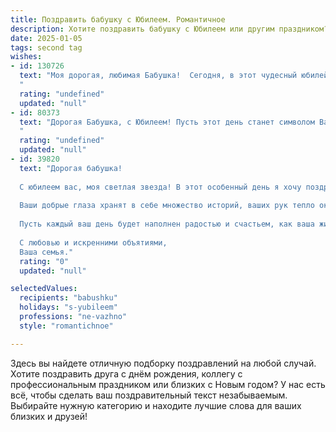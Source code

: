 ```yaml
---
title: Поздравить бабушку с Юбилеем. Романтичное
description: Хотите поздравить бабушку с Юбилеем или другим праздником? Наш ИИ создаст незабываемое поздравление, а вы обязательно выделитесь среди других.  
date: 2025-01-05
tags: second tag
wishes:
- id: 130726
  text: "Моя дорогая, любимая Бабушка!  Сегодня, в этот чудесный юбилейный день,  моё сердце переполняет нежность и безграничная любовь к тебе. Твои руки, согревающие теплом домашнего очага, твоя мудрая улыбка, светящаяся добротой, – всё это бесценные сокровища моей жизни. Спасибо тебе за безмерную любовь, заботу и ласку, которые ты дарила мне все эти годы. Пусть этот день будет полон радости, счастья и исполнения всех твоих желаний.  Пусть каждый миг сегодняшнего праздника наполнит твою жизнь ещё большим светом и любовью! С юбилеем, моя дорогая!
  "
  rating: "undefined"
  updated: "null"
- id: 80373
  text: "Дорогая Бабушка, с Юбилеем! Пусть этот день станет символом Вашей вечной молодости, внутренней красоты и неизменной доброты. В этот особенный день мы желаем Вам, чтобы Ваше сердце всегда было наполнено любовью, а душа - покоем. Счастья Вам, здоровья и долгих лет жизни!
  "
  rating: "undefined"
  updated: "null"
- id: 39820
  text: "Дорогая бабушка!
  
  С юбилеем вас, моя светлая звезда! В этот особенный день я хочу поздравить вас с целым океаном любви и тепла, который вы излучаете вокруг себя. Вы — наш семейный маяк, освещающий жизни ваших близких своей мудростью и заботой.
  
  Ваши добрые глаза хранят в себе множество историй, ваших рук тепло окутывает, как мягкий плед в зимний вечер. Каждый миг с вами — это бесценный дар, который мы бережем в своих сердцах.
  
  Пусть каждый ваш день будет наполнен радостью и счастьем, как ваша жизнь наполняет наш дом светом. Желаю здоровья, крепости духа и множества ярких моментов впереди!
  
  С любовью и искренними объятиями,
  Ваша семья."
  rating: "0"
  updated: "null"

selectedValues:
  recipients: "babushku"
  holidays: "s-yubileem"
  professions: "ne-vazhno"
  style: "romantichnoe"

---
```


Здесь вы найдете отличную подборку поздравлений на любой случай. 
Хотите поздравить друга с днём рождения, коллегу с профессиональным праздником или близких с Новым годом? У нас есть всё, чтобы сделать ваш поздравительный текст незабываемым. Выбирайте нужную категорию и находите лучшие слова для ваших близких и друзей!
